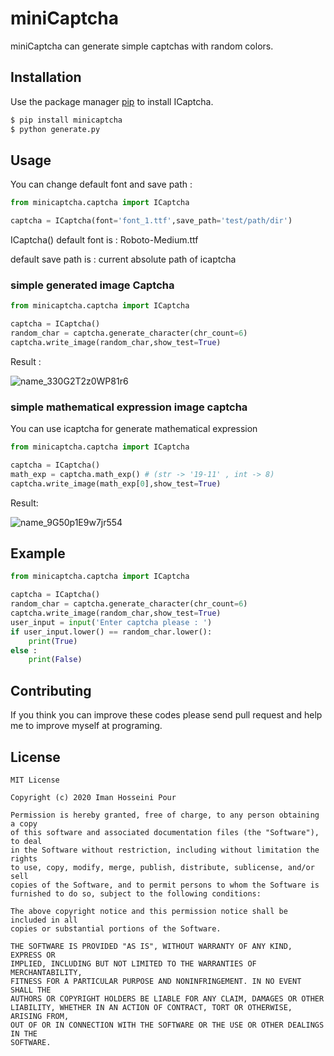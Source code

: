 # miniCaptcha

miniCaptcha can generate simple captchas with random colors.

## Installation

Use the package manager [pip](https://pip.pypa.io/en/stable/) to install ICaptcha.

```bash
$ pip install minicaptcha
$ python generate.py

```

## Usage

You can change default font and save path :

```python
from minicaptcha.captcha import ICaptcha

captcha = ICaptcha(font='font_1.ttf',save_path='test/path/dir')
```
ICaptcha() default font is : Roboto-Medium.ttf

default save path is : current absolute path of icaptcha

### simple generated image Captcha
```python
from minicaptcha.captcha import ICaptcha

captcha = ICaptcha()
random_char = captcha.generate_character(chr_count=6)
captcha.write_image(random_char,show_test=True)
```
Result :

![name_330G2T2z0WP81r6](https://user-images.githubusercontent.com/56130647/80805164-8ccc2600-8bcc-11ea-8de2-2b9e8c002783.jpg)

### simple mathematical expression image captcha
You can use icaptcha for generate mathematical expression
```python
from minicaptcha.captcha import ICaptcha

captcha = ICaptcha()
math_exp = captcha.math_exp() # (str -> '19-11' , int -> 8)
captcha.write_image(math_exp[0],show_test=True)
```
Result: 


![name_9G50p1E9w7jr554](https://user-images.githubusercontent.com/56130647/80805250-c56bff80-8bcc-11ea-8c46-feaaa010d092.jpg)

## Example
```python
from minicaptcha.captcha import ICaptcha

captcha = ICaptcha()
random_char = captcha.generate_character(chr_count=6)
captcha.write_image(random_char,show_test=True)
user_input = input('Enter captcha please : ')
if user_input.lower() == random_char.lower():
    print(True)
else :
    print(False)

```

## Contributing
If you think you can improve these codes please send pull request and help me to improve myself at programing.

## License


```
MIT License

Copyright (c) 2020 Iman Hosseini Pour

Permission is hereby granted, free of charge, to any person obtaining a copy
of this software and associated documentation files (the "Software"), to deal
in the Software without restriction, including without limitation the rights
to use, copy, modify, merge, publish, distribute, sublicense, and/or sell
copies of the Software, and to permit persons to whom the Software is
furnished to do so, subject to the following conditions:

The above copyright notice and this permission notice shall be included in all
copies or substantial portions of the Software.

THE SOFTWARE IS PROVIDED "AS IS", WITHOUT WARRANTY OF ANY KIND, EXPRESS OR
IMPLIED, INCLUDING BUT NOT LIMITED TO THE WARRANTIES OF MERCHANTABILITY,
FITNESS FOR A PARTICULAR PURPOSE AND NONINFRINGEMENT. IN NO EVENT SHALL THE
AUTHORS OR COPYRIGHT HOLDERS BE LIABLE FOR ANY CLAIM, DAMAGES OR OTHER
LIABILITY, WHETHER IN AN ACTION OF CONTRACT, TORT OR OTHERWISE, ARISING FROM,
OUT OF OR IN CONNECTION WITH THE SOFTWARE OR THE USE OR OTHER DEALINGS IN THE
SOFTWARE.
```

